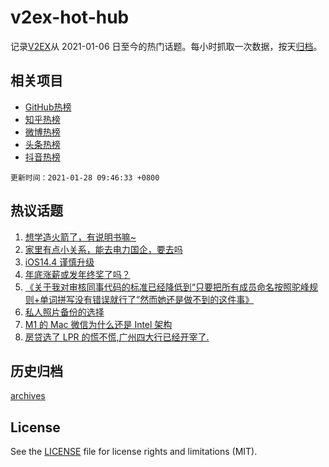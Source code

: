 # v2ex-hot-hub

 记录[V2EX](https://www.v2ex.com/)从 2021-01-06 日至今的热门话题。每小时抓取一次数据，按天[归档](archives)。
 
 ## 相关项目

- [GitHub热榜](https://github.com/lonnyzhang423/github-hot-hub)
- [知乎热榜](https://github.com/lonnyzhang423/zhihu-hot-hub)
- [微博热榜](https://github.com/lonnyzhang423/weibo-hot-hub)
- [头条热榜](https://github.com/lonnyzhang423/toutiao-hot-hub)
- [抖音热榜](https://github.com/lonnyzhang423/douyin-hot-hub)


 `更新时间：2021-01-28 09:46:33 +0800`

## 热议话题

1. [想学造火箭了，有说明书嘛~](https://www.v2ex.com/t/748922)
1. [家里有点小关系，能去电力国企，要去吗](https://www.v2ex.com/t/748951)
1. [iOS14.4 谨慎升级](https://www.v2ex.com/t/748810)
1. [年底涨薪或发年终奖了吗？](https://www.v2ex.com/t/748760)
1. [《关于我对审核同事代码的标准已经降低到“只要把所有成员命名按照驼峰规则+单词拼写没有错误就行了”然而她还是做不到的这件事》](https://www.v2ex.com/t/748956)
1. [私人照片备份的选择](https://www.v2ex.com/t/748801)
1. [M1 的 Mac 微信为什么还是 Intel 架构](https://www.v2ex.com/t/748941)
1. [房贷选了 LPR 的慌不慌,广州四大行已经开宰了.](https://www.v2ex.com/t/748891)

## 历史归档

[archives](archives)

## License

See the [LICENSE](LICENSE) file for license rights and limitations (MIT).
